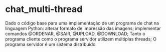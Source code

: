 # chat_multi-thread
Dado o código base para uma implementação de um programa de chat na linguagem Python: alterar formato de impressão das imagens; implementar comandos @ORDENAR, @SAIR, @UPLOAD, @DOWNLOAD; Tanto o programa cliente como o programa servidor utilizem múltiplas threads; O programa servidor é um sistema distribuído.
